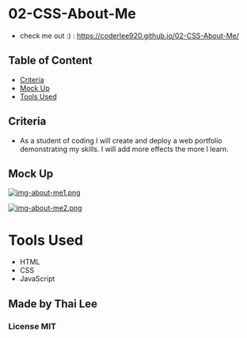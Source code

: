 # 02-CSS-About-Me

- check me out :) : https://coderlee920.github.io/02-CSS-About-Me/

## Table of Content
- [Criteria](#criteria)
- [Mock Up](#mock-up)
- [Tools Used](#tools-used)

## Criteria
- As a student of coding I will create and deploy a web portfolio demonstrating my skills. I will add more effects the more I learn. 

## Mock Up

[![img-about-me1.png](https://i.postimg.cc/Vs07WB43/img-about-me1.png)](https://postimg.cc/HjH4pMq2)

[![img-about-me2.png](https://i.postimg.cc/qv4j0f0T/img-about-me2.png)](https://postimg.cc/bsVQHBsC)

# Tools Used
- HTML
- CSS
- JavaScript


## Made by Thai Lee
### License MIT